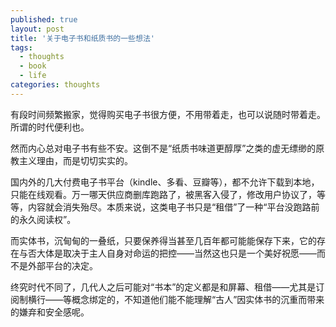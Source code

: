 ```yaml
---
published: true
layout: post
title: '关于电子书和纸质书的一些想法'
tags:
  - thoughts
  - book
  - life
categories: thoughts
---
```



有段时间频繁搬家，觉得购买电子书很方便，不用带着走，也可以说随时带着走。所谓的时代便利也。

然而内心总对电子书有些不安。这倒不是“纸质书味道更醇厚”之类的虚无缥缈的原教主义理由，而是切切实实的。

国内外的几大付费电子书平台（kindle、多看、豆瓣等），都不允许下载到本地，只能在线观看。万一哪天供应商删库跑路了，被黑客入侵了，修改用户协议了，等等，内容就会消失殆尽。本质来说，这类电子书只是“租借”了一种“平台没跑路前的永久阅读权”。

而实体书，沉甸甸的一叠纸，只要保养得当甚至几百年都可能能保存下来，它的存在与否大体是取决于主人自身对命运的把控——当然这也只是一个美好祝愿——而不是外部平台的决定。

终究时代不同了，几代人之后可能对“书本”的定义都是和屏幕、租借——尤其是订阅制横行——等概念绑定的，不知道他们能不能理解“古人”因实体书的沉重而带来的嫌弃和安全感呢。
